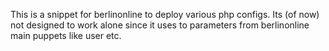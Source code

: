 This is a snippet for berlinonline to deploy various php configs. Its (of now) not designed to work alone since it uses to parameters from berlinonline main puppets like user etc.